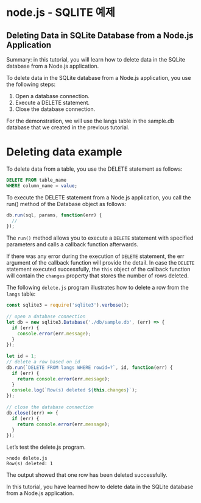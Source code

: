 # node.js - SQLITE 예제

## Deleting Data in SQLite Database from a Node.js Application

Summary: in this tutorial, you will learn how to delete data in the SQLite database from a Node.js application.

To delete data in the SQLite database from a Node.js application, you use the following steps:

1. Open a database connection.
1. Execute a DELETE statement.
1. Close the database connection.

For the demonstration, we will use the langs table in the sample.db database that we created in the previous tutorial.

# Deleting data example

To delete data from a table, you use the DELETE statement as follows:

```sql
DELETE FROM table_name
WHERE column_name = value;
```

To execute the DELETE statement from a Node.js application, you call the run() method of the Database object as follows:

```js
db.run(sql, params, function(err) {
  // 
});
```

The `run()` method allows you to execute a `DELETE` statement with specified parameters and calls a callback function afterwards.

If there was any error during the execution of `DELETE` statement, the err argument of the callback function will provide the detail. In case the `DELETE` statement executed successfully, the `this` object of the callback function will contain the `changes` property that stores the number of rows deleted.

The following `delete.js` program illustrates how to delete a row from the `langs` table:


```js
const sqlite3 = require('sqlite3').verbose();
 
// open a database connection
let db = new sqlite3.Database('./db/sample.db', (err) => {
  if (err) {
    console.error(err.message);
  }
});
 
let id = 1;
// delete a row based on id
db.run(`DELETE FROM langs WHERE rowid=?`, id, function(err) {
  if (err) {
    return console.error(err.message);
  }
  console.log(`Row(s) deleted ${this.changes}`);
});
 
// close the database connection
db.close((err) => {
  if (err) {
    return console.error(err.message);
  }
});
```

Let’s test the delete.js program.

```
>node delete.js
Row(s) deleted: 1
```

The output showed that one row has been deleted successfully.

In this tutorial, you have learned how to delete data in the SQLite database from a Node.js application.